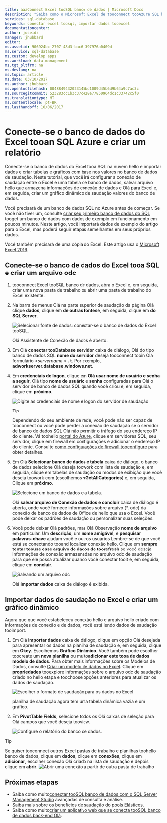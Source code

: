 ```yaml
---
title: aaaConnect Excel tooSQL banco de dados | Microsoft Docs
description: "Saiba como o Microsoft Excel de tooconnect tooAzure SQL banco de dados na nuvem hello. Importar dados para o Excel para exploração de dados e geração de relatórios."
services: sql-database
keywords: conectar excel toosql, importar dados tooexcel
documentationcenter: 
author: joseidz
manager: jhubbard
editor: 
ms.assetid: 906924bc-2707-48d3-bac6-397976a0409d
ms.service: sql-database
ms.custom: develop apps
ms.workload: data-management
ms.tgt_pltfrm: na
ms.devlang: na
ms.topic: article
ms.date: 03/10/2017
ms.author: jhubbard
ms.openlocfilehash: 0048849432023145bd1009d45b6d9b64a9c7ac3c
ms.sourcegitcommit: 523283cc1b3c37c428e77850964dc1c33742c5f0
ms.translationtype: MT
ms.contentlocale: pt-BR
ms.lasthandoff: 10/06/2017
---
```

# <a name="connect-excel-tooan-azure-sql-database-and-create-a-report"></a>Conecte-se o banco de dados do Excel tooan SQL Azure e criar um relatório

Conecte-se o banco de dados do Excel tooa SQL na nuvem hello e importar dados e criar tabelas e gráficos com base nos valores no banco de dados de saudação. Neste tutorial, que você irá configurar a conexão de saudação entre o Excel e uma tabela de banco de dados, salvar arquivo hello que armazena informações de conexão de dados e Olá para Excel e, em seguida, criar um gráfico dinâmico de saudação valores do banco de dados.

Você precisará de um banco de dados SQL no Azure antes de começar. Se você não tiver um, consulte [criar seu primeiro banco de dados do SQL](sql-database-get-started-portal.md) tooget um banco de dados com dados de exemplo em funcionamento em poucos minutos. Neste artigo, você importará dados de exemplo do artigo para o Excel, mas poderá seguir etapas semelhantes em seus próprios dados.

Você também precisará de uma cópia do Excel. Este artigo usa o [Microsoft Excel 2016](https://products.office.com/).

## <a name="connect-excel-tooa-sql-database-and-create-an-odc-file"></a>Conecte-se o banco de dados do Excel tooa SQL e criar um arquivo odc
1. tooconnect Excel tooSQL banco de dados, abra o Excel e, em seguida, criar uma nova pasta de trabalho ou abrir uma pasta de trabalho do Excel existente.
2. Na barra de menus Olá na parte superior de saudação da página Olá clique **dados**, clique em **de outras fontes**e, em seguida, clique em **do SQL Server**.
   
   ![Selecionar fonte de dados: conectar-se o banco de dados do Excel tooSQL.](./media/sql-database-connect-excel/excel_data_source.png)
   
   Olá Assistente de Conexão de dados é aberto.
3. Em Olá **conectar tooDatabase servidor** caixa de diálogo, Olá do tipo banco de dados SQL **nome do servidor** deseja tooconnect tooin Olá formulário <*servername* > **. t**. Por exemplo, **adworkserver.database.windows.net**.
4. Em **credenciais de logon**, clique em **Olá usar nome de usuário e senha a seguir**, Olá tipo **nome de usuário** e **senha** configuradas para Olá o servidor de banco de dados SQL quando você criou e, em seguida, clique em **próximo**.
   
   ![Digite as credenciais de nome e logon do servidor de saudação](./media/sql-database-connect-excel/connect-to-server.png)
   
   > [!TIP]
   > Dependendo do seu ambiente de rede, você pode não ser capaz de tooconnect ou você pode perder a conexão de saudação se o servidor de banco de dados SQL Olá não permitir o tráfego do seu endereço IP do cliente. Vá toohello [portal do Azure](https://portal.azure.com/), clique em servidores SQL, seu servidor, clique em firewall em configurações e adicionar o endereço IP do cliente. Consulte [como configurações de firewall tooconfigure](sql-database-configure-firewall-settings.md) para obter detalhes.
   > 
   > 
5. Em Olá **Selecionar banco de dados e tabela** caixa de diálogo, o banco de dados selecione Olá deseja toowork com lista de saudação e, em seguida, clique em tabelas de saudação ou modos de exibição que você deseja toowork com (escolhemos **vGetAllCategories**) e, em seguida, Clique em **próximo**.
   
    ![Selecione um banco de dados e a tabela.](./media/sql-database-connect-excel/select-database-and-table.png)
   
    Olá **salvar arquivo de Conexão de dados e concluir** caixa de diálogo é aberta, onde você fornece informações sobre arquivo (*. odc) da conexão de banco de dados de Office de hello que usa o Excel. Você pode deixar os padrões de saudação ou personalizar suas seleções.
6. Você pode deixar Olá padrões, mas Olá Observação **nome de arquivo** em particular. Um **descrição**, um **nome amigável**, e **pesquisar palavras-chave** ajudam você e outros usuários Lembre-se de que você está se conectando tooand localizar conexão hello. Clique em **sempre tentar toouse esse arquivo de dados de toorefresh** se você deseja informações de conexão armazenadas no arquivo odc de saudação para que ele possa atualizar quando você conectar tooit e, em seguida, clique em **concluir**.
   
    ![Salvando um arquivo odc](./media/sql-database-connect-excel/save-odc-file.png)
   
    Olá **importar dados** caixa de diálogo é exibida.

## <a name="import-hello-data-into-excel-and-create-a-pivot-chart"></a>Importar dados de saudação no Excel e criar um gráfico dinâmico
Agora que que você estabeleceu conexão hello e arquivo hello criado com informações de conexão e de dados, você está lendo dados de saudação tooimport.

1. Em Olá **importar dados** caixa de diálogo, clique em opção Olá desejada para apresentar os dados na planilha de saudação e, em seguida, clique em **Okey**. Escolhemos **Gráfico Dinâmico**. Você também pode escolher toocreate um **nova planilha** ou muito**adicionar este tooa de dados modelo de dados**. Para obter mais informações sobre os Modelos de Dados, consulte [Criar um modelo de dados no Excel](https://support.office.com/article/Create-a-Data-Model-in-Excel-87E7A54C-87DC-488E-9410-5C75DBCB0F7B). Clique em **propriedades** tooexplore informações sobre o arquivo odc de saudação criado no hello etapa e toochoose opções anteriores para atualizar os dados de saudação.
   
    ![Escolher o formato de saudação para os dados no Excel](./media/sql-database-connect-excel/import-data.png)
   
    planilha de saudação agora tem uma tabela dinâmica vazia e um gráfico.
2. Em **PivotTable Fields**, selecione todos os Olá caixas de seleção para Olá campos que você deseja tooview.
   
    ![Configure o relatório do banco de dados.](./media/sql-database-connect-excel/power-pivot-results.png)

> [!TIP]
> Se quiser tooconnect outros Excel pastas de trabalho e planilhas toohello banco de dados, clique em **dados**, clique em **conexões**, clique em **adicionar**, escolher conexão Olá criado na lista de saudação e depois clique em **abrir**.
> ![Abrir uma conexão a partir de outra pasta de trabalho](./media/sql-database-connect-excel/open-from-another-workbook.png)
> 
> 

## <a name="next-steps"></a>Próximas etapas
* Saiba como muito[conectar tooSQL banco de dados com o SQL Server Management Studio](sql-database-connect-query-ssms.md) avançadas de consulta e análise.
* Saiba mais sobre os benefícios de saudação do [pools Elásticos](sql-database-elastic-pool.md).
* Saiba como muito[criar um aplicativo web que se conecta tooSQL banco de dados back-end Olá](../app-service-web/web-sites-dotnet-deploy-aspnet-mvc-app-membership-oauth-sql-database.md).

